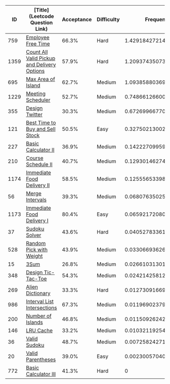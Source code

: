 |ID|[Title](Leetcode Question Link)|Acceptance|Difficulty|Frequency|
|----|-----|----|---|---|
|759|[Employee Free Time]( https://leetcode.com/problems/employee-free-time)|66.3%|Hard|1.429184272146321|
|1359|[Count All Valid Pickup and Delivery Options]( https://leetcode.com/problems/count-all-valid-pickup-and-delivery-options)|57.9%|Hard|1.2093743507330705|
|695|[Max Area of Island]( https://leetcode.com/problems/max-area-of-island)|62.7%|Medium|1.0938588036906711|
|1229|[Meeting Scheduler]( https://leetcode.com/problems/meeting-scheduler)|52.7%|Medium|0.7486612660050764|
|355|[Design Twitter]( https://leetcode.com/problems/design-twitter)|30.3%|Medium|0.6726996677085982|
|121|[Best Time to Buy and Sell Stock]( https://leetcode.com/problems/best-time-to-buy-and-sell-stock)|50.5%|Easy|0.3275021300230036|
|227|[Basic Calculator II]( https://leetcode.com/problems/basic-calculator-ii)|36.9%|Medium|0.14222709959207652|
|210|[Course Schedule II]( https://leetcode.com/problems/course-schedule-ii)|40.7%|Medium|0.12930146274938759|
|1174|[Immediate Food Delivery II]( https://leetcode.com/problems/immediate-food-delivery-ii)|58.5%|Medium|0.12555653398976382|
|56|[Merge Intervals]( https://leetcode.com/problems/merge-intervals)|39.3%|Medium|0.06807635025869622|
|1173|[Immediate Food Delivery I]( https://leetcode.com/problems/immediate-food-delivery-i)|80.4%|Easy|0.06592172080482424|
|37|[Sudoku Solver]( https://leetcode.com/problems/sudoku-solver)|43.6%|Hard|0.040527833612118376|
|528|[Random Pick with Weight]( https://leetcode.com/problems/random-pick-with-weight)|43.9%|Medium|0.03306693626657339|
|15|[3Sum]( https://leetcode.com/problems/3sum)|26.8%|Medium|0.02661031301111795|
|348|[Design Tic-Tac-Toe]( https://leetcode.com/problems/design-tic-tac-toe)|54.3%|Medium|0.024214258120594613|
|269|[Alien Dictionary]( https://leetcode.com/problems/alien-dictionary)|33.3%|Hard|0.012730916694039954|
|986|[Interval List Intersections]( https://leetcode.com/problems/interval-list-intersections)|67.3%|Medium|0.011969023795320735|
|200|[Number of Islands]( https://leetcode.com/problems/number-of-islands)|46.8%|Medium|0.011509262420590827|
|146|[LRU Cache]( https://leetcode.com/problems/lru-cache)|33.2%|Medium|0.010321192540274932|
|36|[Valid Sudoku]( https://leetcode.com/problems/valid-sudoku)|48.7%|Medium|0.007258242715805398|
|20|[Valid Parentheses]( https://leetcode.com/problems/valid-parentheses)|39.0%|Easy|0.0023005704055949323|
|772|[Basic Calculator III]( https://leetcode.com/problems/basic-calculator-iii)|41.3%|Hard|0|
